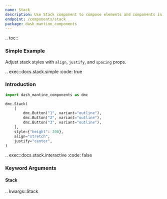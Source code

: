 ```yaml
---
name: Stack
description: Use Stack component to compose elements and components in a vertical flex container
endpoint: /components/stack
package: dash_mantine_components
---
```


.. toc::

### Simple Example

Adjust stack styles with `align`, `justify`, and `spacing` props.

.. exec::docs.stack.simple
    :code: true

### Introduction

```python
import dash_mantine_components as dmc

dmc.Stack(
    [
        dmc.Button("1", variant="outline"),
        dmc.Button("2", variant="outline"),
        dmc.Button("3", variant="outline"),
    ],
    style={"height": 200},
    align="stretch",
    justify="center",
)
```

.. exec::docs.stack.interactive
    :code: false

### Keyword Arguments

#### Stack

.. kwargs::Stack
